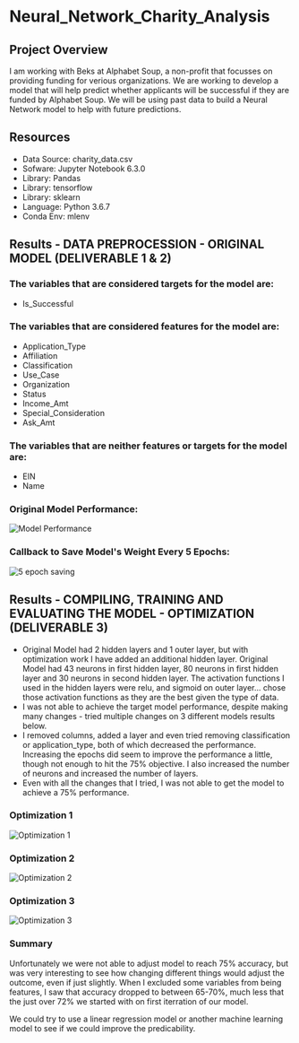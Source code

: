 # Neural_Network_Charity_Analysis

## Project Overview
I am working with Beks at Alphabet Soup, a non-profit that focusses on providing funding for verious organizations. We are working to develop a model that will help predict whether applicants will be successful if they are funded by Alphabet Soup.  We will be using past data to build a Neural Network model to help with future predictions.  

## Resources
- Data Source: charity_data.csv
- Sofware: Jupyter Notebook 6.3.0
- Library: Pandas
- Library: tensorflow
- Library: sklearn
- Language: Python 3.6.7
- Conda Env: mlenv

## Results - DATA PREPROCESSION - ORIGINAL MODEL (DELIVERABLE 1 & 2)
### The variables that are considered targets for the model are:
- Is_Successful

### The variables that are considered features for the model are:
- Application_Type
- Affiliation
- Classification
- Use_Case
- Organization
- Status
- Income_Amt
- Special_Consideration
- Ask_Amt

### The variables that are neither features or targets for the model are:
- EIN
- Name

### Original Model Performance:
![Model Performance](https://github.com/tessiertodd/Neural_Network_Charity_Analysis/blob/main/Pics/Save%20Callback%20every%205%20epochs.png)

### Callback to Save Model's Weight Every 5 Epochs:
![5 epoch saving](https://github.com/tessiertodd/Neural_Network_Charity_Analysis/blob/main/Pics/Save%20Callback%20every%205%20epochs.png)


## Results - COMPILING, TRAINING AND EVALUATING THE MODEL - OPTIMIZATION (DELIVERABLE 3)
- Original Model had 2 hidden layers and 1 outer layer, but with optimization work I have added an additional hidden layer. Original Model had 43 neurons in first hidden layer, 80 neurons in first hidden layer and 30 neurons in second hidden layer.  The activation functions I used in the hidden layers were relu, and sigmoid on outer layer... chose those activation functions as they are the best given the type of data.
- I was not able to achieve the target model performance, despite making many changes - tried multiple changes on 3 different models results below.
- I removed columns, added a layer and even tried removing classification or application_type, both of which decreased the performance. Increasing the epochs did seem to improve the performance a little, though not enough to hit the 75% objective. I also increased the number of neurons and increased the number of layers.
- Even with all the changes that I tried, I was not able to get the model to achieve a 75% performance.

### Optimization 1
![Optimization 1](https://github.com/tessiertodd/Neural_Network_Charity_Analysis/blob/main/Pics/Model%20Performance%20Opt%201.png)

### Optimization 2
![Optimization 2](https://github.com/tessiertodd/Neural_Network_Charity_Analysis/blob/main/Pics/Model%20Performance%20Opt%202.png)

### Optimization 3
![Optimization 3](https://github.com/tessiertodd/Neural_Network_Charity_Analysis/blob/main/Pics/Model%20Performance%20Opt%203.png)


### Summary
Unfortunately we were not able to adjust model to reach 75% accuracy, but was very interesting to see how changing different things would adjust the outcome, even if just slightly.  When I excluded some variables from being features, I saw that accuracy dropped to between 65-70%, much less that the just over 72% we started with on first iterration of our model.

We could try to use a linear regression model or another machine learning model to see if we could improve the predicability.
